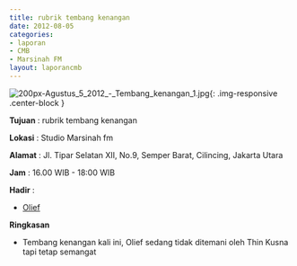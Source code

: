 ```yaml
---
title: rubrik tembang kenangan
date: 2012-08-05
categories:
- laporan
- CMB
- Marsinah FM
layout: laporancmb
---
```


![200px-Agustus_5_2012_-_Tembang_kenangan_1.jpg](/uploads/200px-Agustus_5_2012_-_Tembang_kenangan_1.jpg){: .img-responsive .center-block }


**Tujuan** : rubrik tembang kenangan 

**Lokasi** : Studio Marsinah fm 

**Alamat** : Jl. Tipar Selatan XII, No.9, Semper Barat, Cilincing, Jakarta Utara 

**Jam** : 16.00 WIB - 18:00 WIB 

**Hadir** :
* [Olief](http://wiki.ciptamedia.org/wiki/Olief)

**Ringkasan**  
* Tembang kenangan kali ini, Olief sedang tidak ditemani oleh Thin Kusna tapi tetap semangat
